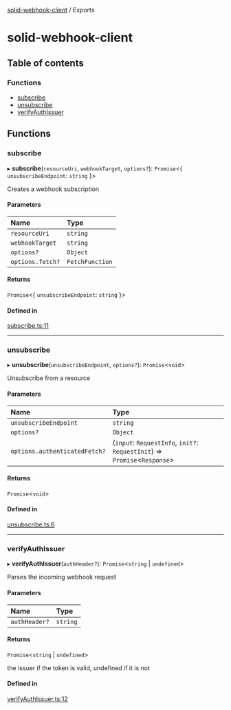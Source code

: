 [solid-webhook-client](README.md) / Exports

# solid-webhook-client

## Table of contents

### Functions

- [subscribe](modules.md#subscribe)
- [unsubscribe](modules.md#unsubscribe)
- [verifyAuthIssuer](modules.md#verifyauthissuer)

## Functions

### subscribe

▸ **subscribe**(`resourceUri`, `webhookTarget`, `options?`): `Promise`<{ `unsubscribeEndpoint`: `string`  }\>

Creates a webhook subscription

#### Parameters

| Name | Type |
| :------ | :------ |
| `resourceUri` | `string` |
| `webhookTarget` | `string` |
| `options?` | `Object` |
| `options.fetch?` | `FetchFunction` |

#### Returns

`Promise`<{ `unsubscribeEndpoint`: `string`  }\>

#### Defined in

[subscribe.ts:11](https://github.com/o-development/solid-webhook-client/blob/0340cba/lib/subscribe.ts#L11)

___

### unsubscribe

▸ **unsubscribe**(`unsubscribeEndpoint`, `options?`): `Promise`<`void`\>

Unsubscribe from a resource

#### Parameters

| Name | Type |
| :------ | :------ |
| `unsubscribeEndpoint` | `string` |
| `options?` | `Object` |
| `options.authenticatedFetch?` | (`input`: `RequestInfo`, `init?`: `RequestInit`) => `Promise`<`Response`\> |

#### Returns

`Promise`<`void`\>

#### Defined in

[unsubscribe.ts:6](https://github.com/o-development/solid-webhook-client/blob/0340cba/lib/unsubscribe.ts#L6)

___

### verifyAuthIssuer

▸ **verifyAuthIssuer**(`authHeader?`): `Promise`<`string` \| `undefined`\>

Parses the incoming webhook request

#### Parameters

| Name | Type |
| :------ | :------ |
| `authHeader?` | `string` |

#### Returns

`Promise`<`string` \| `undefined`\>

the issuer if the token is valid, undefined if it is not

#### Defined in

[verifyAuthIssuer.ts:12](https://github.com/o-development/solid-webhook-client/blob/0340cba/lib/verifyAuthIssuer.ts#L12)
